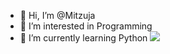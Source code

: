 - 👋 Hi, I’m @Mitzuja
- 👀 I’m interested in Programming
- 🌱 I’m currently learning Python
![](https://i.pinimg.com/originals/cf/06/f9/cf06f9a213e81c842b985cdf18b591cd.gif)

<!---
Mitzuja/Mitzuja is a ✨ special ✨ repository because its `README.md` (this file) appears on your GitHub profile.
You can click the Preview link to take a look at your changes.
--->
